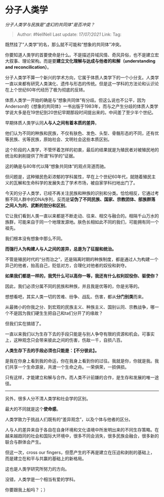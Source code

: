 # 分子人类学
*分子人类学与民族是“虚幻的共同体”是否冲突？*

> Author: #NellNell 
> Last update: *17/07/2021* 
> Link:
> Tag:  
  
既然挂了“人类学”的名，那么就不可能和“想象的共同体”冲突。

你要知道人类学的首要使命是什么。不是描述异域风情、奇风异俗，也不是建立宏大叙事、理论架构。而是要**建立文化理解与达成与他者的和解（understanding and reconcilication）**。

分子人类学不算一个新兴的学术方向，它属于体质人类学下的一个小分支。人类学一直以来都有研究人类演化、遗传与形态的传统。但是这一学科的方法论和认识论在上个世纪60年代经历了极为彻底的反转。

体质人类学一开始的确是与“想象共同体”有分歧。但这么说也不公平，因为Anderson的《想象的共同体》一书出版于1983年，而与之产生分歧的体质人类学学说大多是在19世纪到20世纪早期那段时间提出来的。中间差了至少半个世纪。

早期体质人类学认同**人与人之间有着本质的差异**。

他们认为不同的种族和民族，不仅有肤色、发色、头型、骨骼形态的不同，还有优等民族、劣等民族，原始社会、文明社会这些本质区别。

这个阶段的人类学，不管怀着怎样的初衷，最后的结果就是为殖民者对被殖民地的统治和剥削提供了所谓“科学的”证据。

这的确是与80年代以降“想象共同体”的观点背道而驰。

但问题是，这种殖民色彩浓郁的学科属性，早在上个世纪60年代，就随着殖民主义的瓦解和生命科学的发展失去了学术市场，被自家学科扫地出门了。

今天的分子人类学，已经不再关注民族和种族的识别和分类。恰恰相反，它通过考察不同人群中的DNA序列，反而是**证伪了不同民族、国家、宗教团体、部族群落之间人为的、武断的划分和区别**。

它让我们看到人类一直以来都是不断走动、往来、相交与融合的。相隔千山万水的族群，可能来自于同一个地理发源地。肤色长相如此不同的我们，可能拥有同一个祖先。

我们根本没有想象中那么不同。

**而强行人为构建人与人之间的差异，总是为了征服和统治。**

不管是殖民时代的“分而治之”，还是隔离时期的种族制度，都是通过人为构建一个异己的他者，抬高自己，贬低对方，合理化对他者的奴役和剥夺。

**如果我们都是一样的，我凭什么可以高你一等，我还有什么权利奴役你、驱使你？**

因此，我们必须分属不同的民族和种族，并且我是优等的，你是劣等的。

想想看吧，其实人类一切的苦难、纷争、战乱、伤害，都从**分门别类**而来。

从最微小的你我之分、到宏观的民族主义、种族主义、国别认同、宗教战争，哪一个不是因为我们硬生生把自己和ta们分开了的缘故？

但我们实在搞错了。

一直以来我们以为生存下去的手段只能是与别人争夺有限的资源和机会。可事实上，这种观念只会带来彼此之间的伤害，伤敌一千，自损八百。

**人类生存下去的手段必须也只能是：【不分彼此】。**

是我在你身上看到我的命运，你在我身上看到你的过往。我就是你，你就是我。我们共享一个生命源泉，共渡一个生命之舟。一荣俱荣，一损俱损。

只有这样，才能建立和解与合作。而人类不计前嫌的合作，是生存和发展的唯一途径。

---

另外，很多人分不清人类学和社会学的区别。

最大的不同就是这个**使命感**。

人类学致力于挑战人们既有的“差异观念”，以及个体与他者的区分。

人与人的差异来自于各自在自身环境和文化语境中所发明出来的不同生存策略。在越来越趋同的社会和国际大环境中，很多不同会消失，很多民族会融合，很多新的联合与群体会产生。

但这一次，cross our fingers，但愿产生的不再是建立在压迫和剥削的基础上，而是建立在和平与共赢的基础上的新格局。

这也是人类学研究所努力的方向。

没错，人类学是一个相当有爱的学科。

你要跟我上船吗？；）